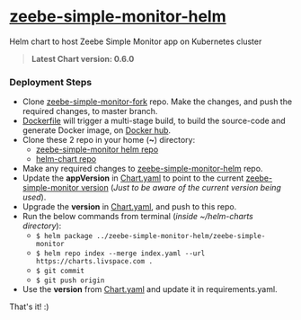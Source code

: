 # [zeebe-simple-monitor-helm](https://github.com/livspaceeng/zeebe-simple-monitor-helm)

Helm chart to host Zeebe Simple Monitor app on Kubernetes cluster
> **Latest Chart version: 0.6.0**

### Deployment Steps
- Clone [zeebe-simple-monitor-fork](https://github.com/livspaceeng/zeebe-simple-monitor) repo. Make the changes, and push the required changes, to master branch.
- [Dockerfile](https://github.com/livspaceeng/zeebe-simple-monitor/blob/master/Dockerfile) will trigger a multi-stage build, to build the source-code and generate Docker image, on [Docker hub](https://hub.docker.com/repository/docker/livspaceeng/zeebe-simple-monitor).
- Clone these 2 repo in your home (**~**) directory:
  + [zeebe-simple-monitor helm repo](https://github.com/livspaceeng/zeebe-simple-monitor-helm)
  + [helm-chart repo](https://github.com/livspaceeng/helm-charts)
- Make any required changes to [zeebe-simple-monitor-helm](https://github.com/livspaceeng/zeebe-simple-monitor-helm) repo.
- Update the **appVersion** in [Chart.yaml](./zeebe-simple-monitor/Chart.yaml) to point to the current [zeebe-simple-monitor version](https://github.com/livspaceeng/zeebe-simple-monitor/blob/master/pom.xml) (*Just to be aware of the current version being used*).
- Upgrade the **version** in [Chart.yaml](./zeebe-simple-monitor/Chart.yaml), and push to this repo.
- Run the below commands from terminal (*inside ~/helm-charts directory*):
  + `$ helm package ../zeebe-simple-monitor-helm/zeebe-simple-monitor`
  + `$ helm repo index --merge index.yaml --url https://charts.livspace.com .`
  + `$ git commit`
  + `$ git push origin`
- Use the **version** from [Chart.yaml](./zeebe-simple-monitor/Chart.yaml) and update it in requirements.yaml.

That's it! :)
